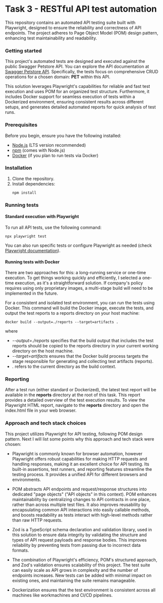 # Task 3 - RESTful API test automation

This repository contains an automated API testing suite built with Playwright, designed to ensure the reliability and correctness of API endpoints. The project adheres to Page Object Model (POM) design pattern, enhancing test maintainability and readability.

### Getting started
This project's automated tests are designed and executed against the public Swagger Petstore API. You can explore the API documentation at [Swagger Petstore API](https://github.com/swagger-api/swagger-petstore). Specifically, the tests focus on comprehensive CRUD operations for a chosen domain: **PET** within this API. 

This solution leverages Playwright's capabilities for reliable and fast test execution and uses POM for an organized test structure. Furthermore, it includes Docker support for seamless execution of tests within a Dockerized environment, ensuring consistent results across different setups, and generates detailed automated reports for quick analysis of test runs.

### Prerequisites
Before you begin, ensure you have the following installed:
* [Node.js](https://nodejs.org/en/download/) (LTS version recommended)
* [npm](https://www.npmjs.com/get-npm) (comes with Node.js)
* [Docker](https://www.docker.com/get-started) (if you plan to run tests via Docker)

### Installation
1. Clone the repository.
2. Install dependencies:
    ```
    npm install
    ```

### Running tests
#### Standard execution with Playwright
To run all API tests, use the following command: 
```
npx playwright test
```

You can also run specific tests or configure Playwright as needed (check [Playwright documentation](https://playwright.dev/docs/running-tests#running-tests)).

#### Running tests with Docker
There are two approaches for this: a long-running service or one-time execution.
To get things working quickly and efficiently, I selected a one-time execution, as it's a straightforward solution. If company's policy requires using only proprietary images, a multi-stage build will need to be implemented in the future.

For a consistent and isolated test environment, you can run the tests using Docker. This command will build the Docker image, execute the tests, and output the test reports to a reports directory on your host machine:
```
docker build --output=./reports --target=artifacts .
```

where 
* *--output=./reports* specifies that the build output that includes the test reports should be copied to the reports directory in your current working directory on the host machine.
* *--target=artifacts* ensures that the Docker build process targets the stage responsible for generating and collecting test artifacts (reports).
* *.* refers to the current directory as the build context.

### Reporting
After a test run (either standard or Dockerized), the latest test report will be available in the **reports** directory at the root of this task. This report provides a detailed overview of the test execution results. To view the Playwright HTML report, navigate to the **reports** directory and open the index.html file in your web browser.

### Approach and tech stack choices
This project utilizes Playwright for API testing, following POM design pattern. Next I will list some points why this approach and tech stack were chosen:

* Playwright is commonly known for browser automation, however Playwright offers robust capabilities for making HTTP requests and handling responses, making it an excellent choice for API testing. Its built-in assertions, test runners, and reporting features streamline the testing process. It provides a unified API for different browsers and environments.

* POM abstracts API endpoints and request/response structures into dedicated "page objects" ("API objects" in this context). POM enhances maintainability by centralizing changes to API contracts in one place, rather than across multiple test files. It also improves reusability by encapsulating common API interactions into easily callable methods, and boosts readability as tests interact with high-level methods rather than raw HTTP requests.

* Zod is a TypeScript schema declaration and validation library, used in this solution to ensure data integrity by validating the structure and types of API request payloads and response bodies. This improves reliability by preventing tests from passing due to incorrect data formats.

* The combination of Playwright's efficiency, POM's structured approach, and Zod's validation ensures scalability of this project. The test suite can easily scale as API grows in complexity and the number of endpoints increases. New tests can be added with minimal impact on existing ones, and maintaining the suite remains manageable.

* Dockerization ensures that the test environment is consistent across all machines like workmachines and CI/CD pipelines.